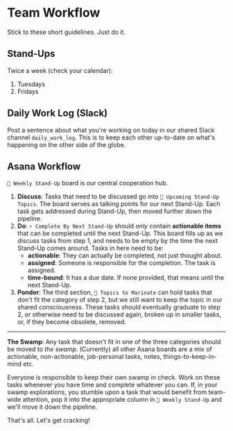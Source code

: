 # Team Workflow

Stick to these short guidelines. Just do it.

## Stand-Ups

Twice a week (check your calendar):

1. Tuesdays
2. Fridays

## Daily Work Log (Slack)

Post a sentence about what you're working on today in our shared Slack channel `daily_work_log`. This is to keep each other up-to-date on what's happening on the other side of the globe.

## Asana Workflow

`🚀 Weekly Stand-Up` board is our central cooperation hub.

1. **Discuss**: Tasks that need to be discussed go into `📆 Upcoming Stand-Up Topics`. The board serves as talking points for our next Stand-Up. Each task gets addressed during Stand-Up, then moved further down the pipeline.
2. **Do**: `⚡️ Complete By Next Stand-Up` should _only_ contain **actionable items** that can be completed until the next Stand-Up. This board fills up as we discuss tasks from step 1, and needs to be empty by the time the next Stand-Up comes around. Tasks in here need to be:
    - **actionable**: They can actually be completed, not just thought about.
    - **assigned**: Someone is responsible for the completion. The task is assigned.
    - **time-bound**: It has a due date. If none provided, that means until the next Stand-Up.
3. **Ponder**: The third section, `🍶 Topics to Marinate` can hold tasks that don't fit the category of step 2, but we still want to keep the topic in our shared consciousness. These tasks should eventually graduate to step 2, or otherwise need to be discussed again, broken up in smaller tasks, or, if they become obsolete, removed.

---

**The Swamp**: Any task that doesn't fit in one of the three categories should be moved to _the swamp_. (Currently) all other Asana boards are a mix of actionable, non-actionable, job-personal tasks, notes, things-to-keep-in-mind etc.

Everyone is responsible to keep their own swamp in check. Work on these tasks whenever you have time and complete whatever you can. If, in your swamp explorations, you stumble upon a task that would benefit from team-wide attention, pop it into the appropriate column in `🚀 Weekly Stand-Up` and we'll move it down the pipeline.

That's all. Let's get cracking!
